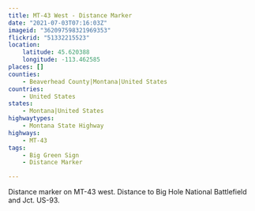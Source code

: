 ```yaml
---
title: MT-43 West - Distance Marker
date: "2021-07-03T07:16:03Z"
imageid: "362097598321969353"
flickrid: "51332215523"
location:
    latitude: 45.620388
    longitude: -113.462585
places: []
counties:
    - Beaverhead County|Montana|United States
countries:
    - United States
states:
    - Montana|United States
highwaytypes:
    - Montana State Highway
highways:
    - MT-43
tags:
    - Big Green Sign
    - Distance Marker

---
```

Distance marker on MT-43 west.  Distance to Big Hole National Battlefield and Jct. US-93.